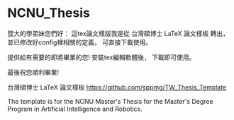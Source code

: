 # NCNU_Thesis
暨大的學弟妹您們好：
這tex論文樣版我是從 台灣碩博士 LaTeX 論文樣板 轉出，
並已修改好config裡相關的定義，
可直接下載使用。

提供給有需要的即將畢業的您!
安裝tex編輯軟體後，
下載即可使用。

最後祝您順利畢業!

台灣碩博士 LaTeX 論文樣板
https://github.com/sppmg/TW_Thesis_Template

The template is for the NCNU Master's Thesis for the Master's Degree Program in Artificial Intelligence and Robotics.
